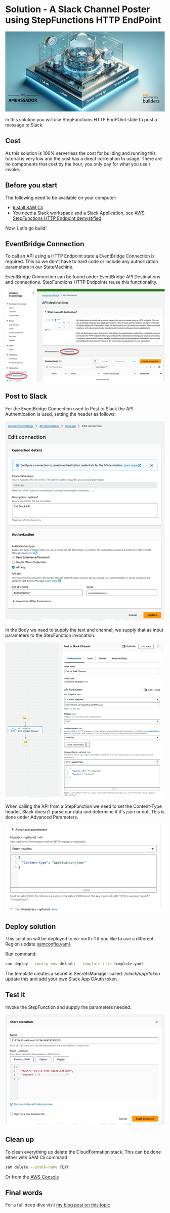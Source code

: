 # Solution - A Slack Channel Poster using StepFunctions HTTP EndPoint

![Cover Image.](images/cover-image.png)

In this solution you will use StepFunctions HTTP EndPOint state to post a message to Slack.

## Cost

As this solution is 100% serverless the cost for building and running this tutorial is very low and the cost has a direct correlation to usage. There are no components that cost by the hour, you only pay for what you use / invoke.

## Before you start

The following need to be available on your computer:

* [Install SAM Cli](https://docs.aws.amazon.com/serverless-application-model/latest/developerguide/install-sam-cli.html)
* You need a Slack workspace and a Slack Application, see [AWS StepFunctions HTTP Endpoint demystified](https://jimmydqv.com/stepfunctions-http-api/index.html)

Now, Let's go build!

## EventBridge Connection

To call an API using a HTTP Endpoint state a EventBridge Connection is required. This so we don't have to hard code or include any authorization parameters in our StateMachine.

EventBridge Connection can be found under EventBridge API Destinations and connections. StepFunctions HTTP Endpoints reuse this functionality.

![Image showing where EventBridge connections are located.](images/eb-connections.png)

## Post to Slack

For the EventBridge Connection used to Post to Slack the API Authentication is used, setting the header as follows:

![Image showing the slack connection.](images/slack-connection.png)

In the Body we need to supply the text and channel, we supply that as input parameters to the StepFunction invocation.

![Image showing the slack StepFunction.](images/slack-post-config.png)

When calling the API from a StepFunction we need to set the Content-Type header, Slack doesn't parse our data and determine if it's json or not. This is done under Advanced Parameters.

![Image showing the slack StepFunction headers.](images/slack-post-headers.png)

## Deploy solution

This solution will be deployed to eu-north-1 if you like to use a different Region update  [samconfig.yaml](samconfig.yaml).

Run command:

``` bash
sam deploy --config-env default --template-file template.yaml 
```

The template creates a secret in SecretsManager called: _/slack/app/token_ update this and add your own Slack App OAuth token.

## Test it

Invoke the StepFunction and supply the parameters needed.

![Image showing the slack StepFunction invocation.](images/slack-post-invocation.png)

## Clean up

To clean everything up delete the CloudFormation stack. This can be done either with SAM Cli command

``` bash
sam delete --stack-name TEXT
```

Or from the [AWS Console](https://eu-west-1.console.aws.amazon.com/cloudformation/home?region=eu-north-1#/stacks)

## Final words

For a full deep dive visit [my blog post on this topic](https://jimmydqv.com/serverless-redirect/index.html)